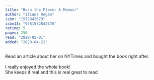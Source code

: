 ```yaml
---
title: "Burn the Place: A Memoir"
author: "Iliana Regan"
isbn: "1572842679"
isbn13: "9781572842670"
rating: 5
pages: 250
read: "2020-05-01"
added: "2020-04-21"
---
```

Read an article about her on NYTimes and bought the book right after. <br/><br/>I really enjoyed the whole book!<br/>She keeps it real and this is real great to read
